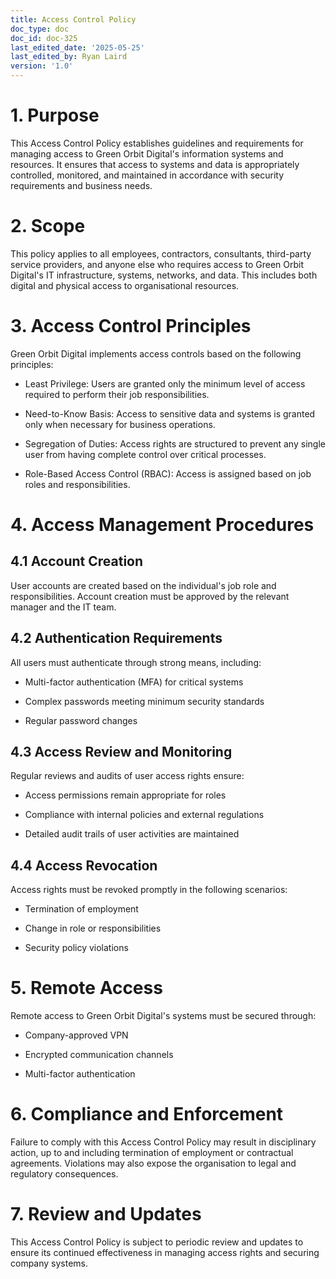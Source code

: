 ```yaml
---
title: Access Control Policy
doc_type: doc
doc_id: doc-325
last_edited_date: '2025-05-25'
last_edited_by: Ryan Laird
version: '1.0'
---
```


<!-- Unsupported block type: table_of_contents -->

# 1. Purpose

This Access Control Policy establishes guidelines and requirements for managing access to Green Orbit Digital's information systems and resources. It ensures that access to systems and data is appropriately controlled, monitored, and maintained in accordance with security requirements and business needs.

# 2. Scope

This policy applies to all employees, contractors, consultants, third-party service providers, and anyone else who requires access to Green Orbit Digital's IT infrastructure, systems, networks, and data. This includes both digital and physical access to organisational resources.

# 3. Access Control Principles

Green Orbit Digital implements access controls based on the following principles:

- Least Privilege: Users are granted only the minimum level of access required to perform their job responsibilities.

- Need-to-Know Basis: Access to sensitive data and systems is granted only when necessary for business operations.

- Segregation of Duties: Access rights are structured to prevent any single user from having complete control over critical processes.

- Role-Based Access Control (RBAC): Access is assigned based on job roles and responsibilities.

# 4. Access Management Procedures

## 4.1 Account Creation

User accounts are created based on the individual's job role and responsibilities. Account creation must be approved by the relevant manager and the IT team.

## 4.2 Authentication Requirements

All users must authenticate through strong means, including:

- Multi-factor authentication (MFA) for critical systems

- Complex passwords meeting minimum security standards

- Regular password changes

## 4.3 Access Review and Monitoring

Regular reviews and audits of user access rights ensure:

- Access permissions remain appropriate for roles

- Compliance with internal policies and external regulations

- Detailed audit trails of user activities are maintained

## 4.4 Access Revocation

Access rights must be revoked promptly in the following scenarios:

- Termination of employment

- Change in role or responsibilities

- Security policy violations

# 5. Remote Access

Remote access to Green Orbit Digital's systems must be secured through:

- Company-approved VPN

- Encrypted communication channels

- Multi-factor authentication

# 6. Compliance and Enforcement

Failure to comply with this Access Control Policy may result in disciplinary action, up to and including termination of employment or contractual agreements. Violations may also expose the organisation to legal and regulatory consequences.

# 7. Review and Updates

This Access Control Policy is subject to periodic review and updates to ensure its continued effectiveness in managing access rights and securing company systems.
